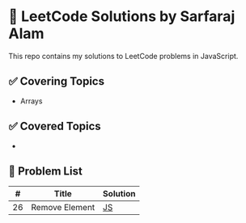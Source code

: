 # 🧠 LeetCode Solutions by Sarfaraj Alam

This repo contains my solutions to LeetCode problems in JavaScript.

## ✅ Covering Topics 
- Arrays

## ✅ Covered Topics 
-

## 🔢 Problem List

| # | Title              | Solution |
|---|--------------------|----------|
| 26 | Remove Element     | [JS](./array/26-removeElement.js) |

